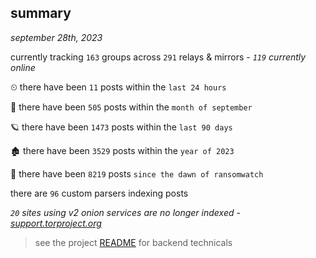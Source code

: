 
## summary
_september 28th, 2023_

currently tracking `163` groups across `291` relays & mirrors - _`119` currently online_

⏲ there have been `11` posts within the `last 24 hours`

🦈 there have been `505` posts within the `month of september`

🪐 there have been `1473` posts within the `last 90 days`

🏚 there have been `3529` posts within the `year of 2023`

🦕 there have been `8219` posts `since the dawn of ransomwatch`

there are `96` custom parsers indexing posts

_`20` sites using v2 onion services are no longer indexed - [support.torproject.org](https://support.torproject.org/onionservices/v2-deprecation/)_

> see the project [README](https://github.com/joshhighet/ransomwatch#ransomwatch--) for backend technicals
